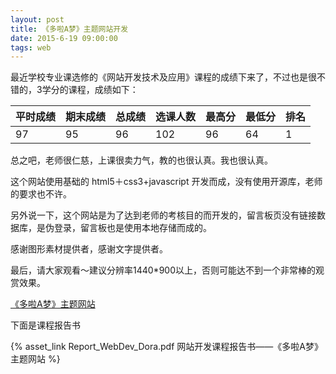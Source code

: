 ```yaml
---
layout: post
title: 《多啦A梦》主题网站开发
date: 2015-6-19 09:00:00
tags: web
---
```


最近学校专业课选修的《网站开发技术及应用》课程的成绩下来了，不过也是很不错的，3学分的课程，成绩如下：

| 平时成绩 | 期末成绩 | 总成绩 | 选课人数 | 最高分 | 最低分 | 排名 |
| ---- | ---- | ---- | ---- | ---- | ---- | ---- |
| 97 | 95 | 96 | 102 | 96 | 64 | 1 |

总之吧，老师很仁慈，上课很卖力气，教的也很认真。我也很认真。

这个网站使用基础的 html5＋css3+javascript 开发而成，没有使用开源库，老师的要求也不许。

另外说一下，这个网站是为了达到老师的考核目的而开发的，留言板页没有链接数据库，是伪登录，留言板也是使用本地存储而成的。

感谢图形素材提供者，感谢文字提供者。

最后，请大家观看～建议分辨率1440*900以上，否则可能达不到一个非常棒的观赏效果。

[《多啦A梦》主题网站](../../../../../../website/webdev_dora/)

下面是课程报告书

{% asset_link Report_WebDev_Dora.pdf 网站开发课程报告书——《多啦A梦》主题网站 %}